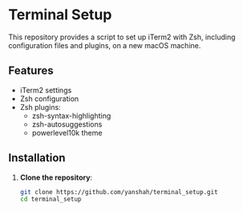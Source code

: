 # Terminal Setup

This repository provides a script to set up iTerm2 with Zsh, including configuration files and plugins, on a new macOS machine.

## Features
- iTerm2 settings
- Zsh configuration
- Zsh plugins:
  - zsh-syntax-highlighting
  - zsh-autosuggestions
  - powerlevel10k theme

## Installation

1. **Clone the repository**:
   ```sh
   git clone https://github.com/yanshah/terminal_setup.git
   cd terminal_setup
